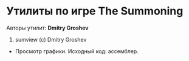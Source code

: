 ﻿# Утилиты по игре The Summoning

Авторы утилит: **Dmitry Groshev**

1. sumview (c) Dmitry Groshev
 * Просмотр графики. Исходный код: ассемблер.
